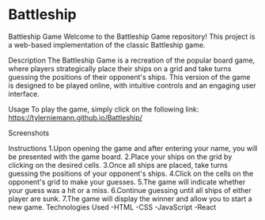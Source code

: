# Battleship

Battleship Game
Welcome to the Battleship Game repository! This project is a web-based implementation of the classic Battleship game.

Description
The Battleship Game is a recreation of the popular board game, where players strategically place their ships on a grid and take turns guessing the positions of their opponent's ships.
This version of the game is designed to be played online, with intuitive controls and an engaging user interface.

Usage
To play the game, simply click on the following link: https://tylerniemann.github.io/Battleship/

Screenshots


Instructions
1.Upon opening the game and after entering your name, you will be presented with the game board.
2.Place your ships on the grid by clicking on the desired cells.
3.Once all ships are placed, take turns guessing the positions of your opponent's ships.
4.Click on the cells on the opponent's grid to make your guesses.
5.The game will indicate whether your guess was a hit or a miss.
6.Continue guessing until all ships of either player are sunk.
7.The game will display the winner and allow you to start a new game.
Technologies Used
-HTML
-CSS
-JavaScript
-React
